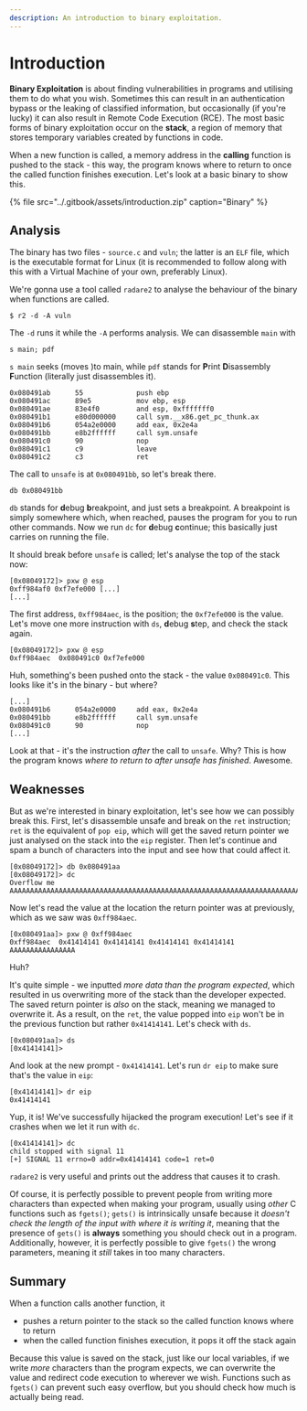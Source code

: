 ```yaml
---
description: An introduction to binary exploitation.
---
```


# Introduction

**Binary Exploitation** is about finding vulnerabilities in programs and utilising them to do what you wish. Sometimes this can result in an authentication bypass or the leaking of classified information, but occasionally \(if you're lucky\) it can also result in Remote Code Execution \(RCE\). The most basic forms of binary exploitation occur on the **stack**, a region of memory that stores temporary variables created by functions in code.

When a new function is called, a memory address in the **calling** function is pushed to the stack - this way, the program knows where to return to once the called function finishes execution. Let's look at a basic binary to show this.

{% file src="../.gitbook/assets/introduction.zip" caption="Binary" %}

## Analysis

The binary has two files - `source.c` and `vuln`; the latter is an `ELF` file, which is the executable format for Linux \(it is recommended to follow along with this with a Virtual Machine of your own, preferably Linux\).

We're gonna use a tool called `radare2` to analyse the behaviour of the binary when functions are called.

```text
$ r2 -d -A vuln
```

The `-d` runs it while the `-A` performs analysis. We can disassemble `main` with

```text
s main; pdf
```

`s main` seeks \(moves \)to main, while `pdf` stands for **P**rint **D**isassembly **F**unction \(literally just disassembles it\).

```text
0x080491ab      55             push ebp
0x080491ac      89e5           mov ebp, esp
0x080491ae      83e4f0         and esp, 0xfffffff0
0x080491b1      e80d000000     call sym.__x86.get_pc_thunk.ax
0x080491b6      054a2e0000     add eax, 0x2e4a
0x080491bb      e8b2ffffff     call sym.unsafe
0x080491c0      90             nop
0x080491c1      c9             leave
0x080491c2      c3             ret
```

The call to `unsafe` is at `0x080491bb`, so let's break there.

```text
db 0x080491bb
```

`db` stands for **d**ebug **b**reakpoint, and just sets a breakpoint. A breakpoint is simply somewhere which, when reached, pauses the program for you to run other commands. Now we run `dc` for **d**ebug **c**ontinue; this basically just carries on running the file.

It should break before `unsafe` is called; let's analyse the top of the stack now:

```text
[0x08049172]> pxw @ esp
0xff984af0 0xf7efe000 [...]
[...]
```

The first address, `0xff984aec`, is the position; the `0xf7efe000` is the value. Let's move one more instruction with `ds`, **d**ebug **s**tep, and check the stack again.

```text
[0x08049172]> pxw @ esp
0xff984aec  0x080491c0 0xf7efe000
```

Huh, something's been pushed onto the stack - the value `0x080491c0`. This looks like it's in the binary - but where?

```text
[...]
0x080491b6      054a2e0000     add eax, 0x2e4a
0x080491bb      e8b2ffffff     call sym.unsafe
0x080491c0      90             nop
[...]
```

Look at that - it's the instruction _after_ the call to `unsafe`. Why? This is how the program knows _where to return to after unsafe has finished_. Awesome.

## Weaknesses

But as we're interested in binary exploitation, let's see how we can possibly break this. First, let's disassemble unsafe and break on the `ret` instruction; `ret` is the equivalent of `pop eip`, which will get the saved return pointer we just analysed on the stack into the `eip` register. Then let's continue and spam a bunch of characters into the input and see how that could affect it.

```text
[0x08049172]> db 0x080491aa
[0x08049172]> dc
Overflow me
AAAAAAAAAAAAAAAAAAAAAAAAAAAAAAAAAAAAAAAAAAAAAAAAAAAAAAAAAAAAAAAAAAAAAAAAAAAAAAAAAAAAAAAAAAAAAAAAAAAA
```

Now let's read the value at the location the return pointer was at previously, which as we saw was `0xff984aec`.

```text
[0x080491aa]> pxw @ 0xff984aec
0xff984aec  0x41414141 0x41414141 0x41414141 0x41414141  AAAAAAAAAAAAAAAA
```

Huh?

It's quite simple - we inputted _more data than the program expected_, which resulted in us overwriting more of the stack than the developer expected. The saved return pointer is _also_ on the stack, meaning we managed to overwrite it. As a result, on the `ret`, the value popped into `eip` won't be in the previous function but rather `0x41414141`. Let's check with `ds`.

```text
[0x080491aa]> ds
[0x41414141]>
```

And look at the new prompt - `0x41414141`. Let's run `dr eip` to make sure that's the value in `eip`:

```text
[0x41414141]> dr eip
0x41414141
```

Yup, it is! We've successfully hijacked the program execution! Let's see if it crashes when we let it run with `dc`.

```text
[0x41414141]> dc
child stopped with signal 11
[+] SIGNAL 11 errno=0 addr=0x41414141 code=1 ret=0
```

`radare2` is very useful and prints out the address that causes it to crash.

Of course, it is perfectly possible to prevent people from writing more characters than expected when making your program, usually using _other_ C functions such as `fgets()`; `gets()` is intrinsically unsafe because it _doesn't check the length of the input with where it is writing it_, meaning that the presence of `gets()` is **always** something you should check out in a program. Additionally, however, it is perfectly possible to give `fgets()` the wrong parameters, meaning it _still_ takes in too many characters.

## Summary

When a function calls another function, it

* pushes a return pointer to the stack so the called function knows where to return
* when the called function finishes execution, it pops it off the stack again

Because this value is saved on the stack, just like our local variables, if we write _more_ characters than the program expects, we can overwrite the value and redirect code execution to wherever we wish. Functions such as `fgets()` can prevent such easy overflow, but you should check how much is actually being read.


